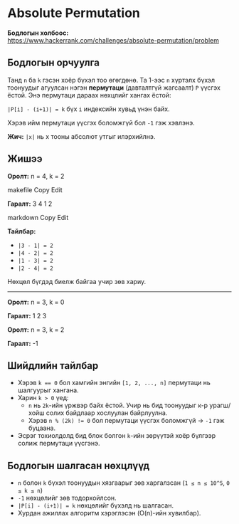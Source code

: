 # Absolute Permutation

**Бодлогын холбоос:**  
https://www.hackerrank.com/challenges/absolute-permutation/problem

## Бодлогын орчуулга

Танд `n` ба `k` гэсэн хоёр бүхэл тоо өгөгдөнө. Та 1-ээс `n` хүртэлх бүхэл тоонуудыг агуулсан нэгэн **пермутаци** (давталтгүй жагсаалт) `P` үүсгэх ёстой. Энэ пермутаци дараах нөхцлийг хангах ёстой:

`|P[i] - (i+1)| = k` бүх `i` индексийн хувьд үнэн байх.

Хэрэв ийм пермутаци үүсгэх боломжгүй бол `-1` гэж хэвлэнэ.

**Жич:** `|x|` нь x тооны абсолют утгыг илэрхийлнэ.

## Жишээ

**Оролт:**
n = 4, k = 2

makefile
Copy
Edit

**Гаралт:**
3 4 1 2

markdown
Copy
Edit

**Тайлбар:**

- `|3 - 1| = 2`
- `|4 - 2| = 2`
- `|1 - 3| = 2`
- `|2 - 4| = 2`

Нөхцөл бүгдэд биелж байгаа учир зөв хариу.

---

**Оролт:**
n = 3, k = 0

**Гаралт:**
1 2 3

**Оролт:**
n = 3, k = 2

**Гаралт:**
-1

## Шийдлийн тайлбар

- Хэрэв `k == 0` бол хамгийн энгийн `[1, 2, ..., n]` пермутаци нь шалгуурыг хангана.
- Харин `k > 0` үед:
  - `n` нь `2k`-ийн үржвэр байх ёстой. Учир нь бид тоонуудыг к-р урагш/хойш солих байдлаар хослуулан байрлуулна.
  - Хэрэв `n % (2k) != 0` бол пермутаци үүсгэх боломжгүй → `-1` гэж буцаана.
- Эсрэг тохиолдолд бид блок болгон `k`-ийн зөрүүтэй хоёр бүлгээр солиж пермутаци үүсгэнэ.

## Бодлогын шалгасан нөхцлүүд

- `n` болон `k` бүхэл тоонуудын хязгаарыг зөв харгалзсан (`1 ≤ n ≤ 10^5`, `0 ≤ k ≤ n`)
- `-1` нөхцөлийг зөв тодорхойлсон.
- `|P[i] - (i+1)| = k` нөхцөлийг бүхэлд нь шалгасан.
- Хурдан ажиллах алгоритм хэрэглэсэн (O(n)-ийн хувилбар).